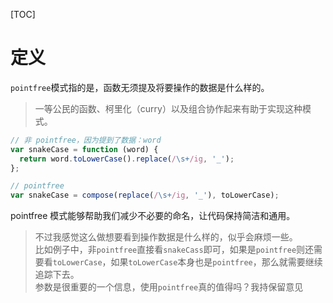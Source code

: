 [TOC]

# 定义
`pointfree`模式指的是，函数无须提及将要操作的数据是什么样的。
> 一等公民的函数、柯里化（curry）以及组合协作起来有助于实现这种模式。

```js
// 非 pointfree，因为提到了数据：word
var snakeCase = function (word) {
  return word.toLowerCase().replace(/\s+/ig, '_');
};

// pointfree
var snakeCase = compose(replace(/\s+/ig, '_'), toLowerCase);
```

pointfree 模式能够帮助我们减少不必要的命名，让代码保持简洁和通用。

>不过我感觉这么做想要看到操作数据是什么样的，似乎会麻烦一些。<br/>
比如例子中，非`pointfree`直接看`snakeCass`即可，如果是`pointfree`则还需要看`toLowerCase`，如果`toLowerCase`本身也是`pointfree`，那么就需要继续追踪下去。<br/>
参数是很重要的一个信息，使用`pointfree`真的值得吗？我持保留意见